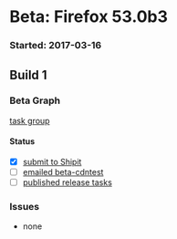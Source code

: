 # Beta: Firefox 53.0b3

### Started: 2017-03-16

## Build 1

### Beta Graph
[task group](https://tools.taskcluster.net/push-inspector/#/cX7gaRHARguLeGDAev_bkQ)


#### Status
- [x] [submit to Shipit](https://wiki.mozilla.org/Release:Release_Automation_on_Mercurial:Starting_a_Release#Submit_to_Ship_It)
- [ ] [emailed beta-cdntest](../how-tos/relpro.md#1-email-drivers-re-release-live-on-test-channel)
- [ ] [published release tasks](../how-tos/relpro.md#3-publish-release)

### Issues
- none


